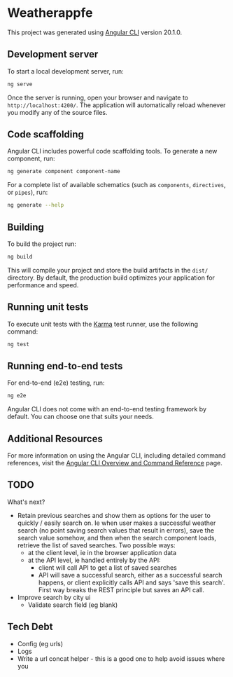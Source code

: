 # Weatherappfe

This project was generated using [Angular CLI](https://github.com/angular/angular-cli) version 20.1.0.

## Development server

To start a local development server, run:

```bash
ng serve
```

Once the server is running, open your browser and navigate to `http://localhost:4200/`. The application will automatically reload whenever you modify any of the source files.

## Code scaffolding

Angular CLI includes powerful code scaffolding tools. To generate a new component, run:

```bash
ng generate component component-name
```

For a complete list of available schematics (such as `components`, `directives`, or `pipes`), run:

```bash
ng generate --help
```

## Building

To build the project run:

```bash
ng build
```

This will compile your project and store the build artifacts in the `dist/` directory. By default, the production build optimizes your application for performance and speed.

## Running unit tests

To execute unit tests with the [Karma](https://karma-runner.github.io) test runner, use the following command:

```bash
ng test
```

## Running end-to-end tests

For end-to-end (e2e) testing, run:

```bash
ng e2e
```

Angular CLI does not come with an end-to-end testing framework by default. You can choose one that suits your needs.

## Additional Resources

For more information on using the Angular CLI, including detailed command references, visit the [Angular CLI Overview and Command Reference](https://angular.dev/tools/cli) page.

## TODO

What's next?
- Retain previous searches and show them as options for the user to quickly / easily search on. Ie when user makes a successful weather search (no point saving search values that result in errors), save the search value somehow, and then when the search component loads, retrieve the list of saved searches. Two possible ways:  
    - at the client level, ie in the browser application data
    - at the API level, ie handled entirely by the API:
        - client will call API to get a list of saved searches
        - API will save a successful search, either as a successful search happens, or client explicitly calls API and says 'save this search'. First way breaks the REST principle but saves an API call.
- Improve search by city ui
    - Validate search field (eg blank)

## Tech Debt

- Config (eg urls)
- Logs
- Write a url concat helper - this is a good one to help avoid issues where you 